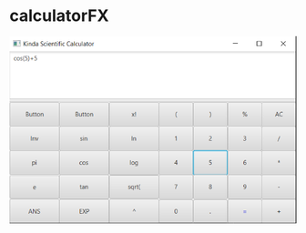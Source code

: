 # calculatorFX

![alt text](https://github.com/LostButStillImproving/calculatorFX/blob/master/calc.png?raw=true)
